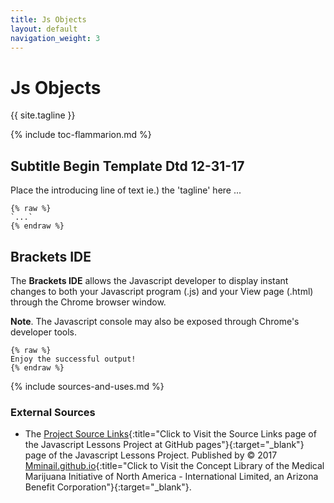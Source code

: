 ```yaml
---
title: Js Objects
layout: default
navigation_weight: 3
---
```

# Js Objects

{{ site.tagline }}

{% include toc-flammarion.md %}

## Subtitle Begin Template Dtd 12-31-17

Place the introducing line of text ie.) the 'tagline' here ...

```liquid
{% raw %}
`...`
{% endraw %}
```

## Brackets IDE

The **Brackets IDE** allows the Javascript developer to display instant changes to both your Javascript program (.js) and your View page (.html) through the Chrome browser window.

**Note**. The Javascript console may also be exposed through Chrome's developer tools.

```liquid
{% raw %}
Enjoy the successful output!
{% endraw %}
```

{% include sources-and-uses.md %}

### External Sources

- The [Project Source Links](https://mminail.github.io/Javascript/Source-Javascript-Links.htm){:title="Click to Visit the Source Links page of the Javascript Lessons Project at GitHub pages"}{:target="_blank"} page of the Javascript Lessons Project. Published by © 2017 [Mminail.github.io](https://mminail.github.io/){:title="Click to Visit the Concept Library of the Medical Marijuana Initiative of North America - International Limited, an Arizona Benefit Corporation"}{:target="_blank"}.
